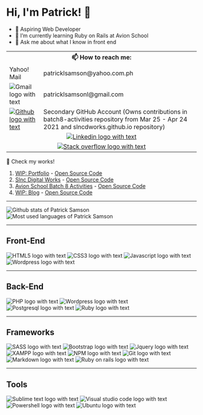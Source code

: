 # Hi, I'm Patrick! 👋

- 🚀 Aspiring Web Developer
- 🌱 I’m currently learning Ruby on Rails at Avion School
- 💬 Ask me about what I know in front end

<table>
  <tr>
    <th colspan="2">📫 How to reach me:</th>
  </tr>

  <tr>
    <td>Yahoo! Mail</td>
    <td>patricklsamson@yahoo.com.ph</td>
  </tr>

  <tr>
    <td valign="middle">
      <img src="https://img.shields.io/badge/Gmail-D14836?style=for-the-badge&logo=gmail&logoColor=white" alt="Gmail logo with text" /> 
    </td>
    <td valign="middle">
      patricklsamsonl@gmail.com
    </td>
  </tr>

  <tr>
    <td valign="middle">
      <a href="https://github.com/slncdworks">
        <img src="https://img.shields.io/badge/GitHub-100000?style=for-the-badge&logo=github&logoColor=white" alt="Github logo with text" />
      </a>
    </td>
    <td valign="middle">
      Secondary GitHub Account (Owns contributions in batch8-activities repository from Mar 25 - Apr 24 2021 and slncdworks.github.io repository)
    </td>
  </tr>

  <tr>
    <td colspan="2" valign="middle" align="center">
      <a href="https://www.linkedin.com/in/patrick-edward-samson-8a233917a/">
        <img src="https://img.shields.io/badge/LinkedIn-0077B5?style=for-the-badge&logo=linkedin&logoColor=white" alt="Linkedin logo with text" />
      </a>
    </td>
  </tr>
  <tr>
    <td colspan="2" valign="middle" align="center">
      <a href="https://stackoverflow.com/users/15469676/patrick-samson">
        <img src="https://img.shields.io/badge/Stack_Overflow-FE7A16?style=for-the-badge&logo=stack-overflow&logoColor=white" alt="Stack overflow logo with text" />
      </a>
    </td>
  </tr>
</table>

👀 Check my works!

1. [WIP: Portfolio](https://patricklsamson.github.io/) - [Open Source Code](https://github.com/patricklsamson/patricklsamson.github.io)
1. [Slnc Digital Works](https://slncdworks.github.io/) - [Open Source Code](https://github.com/patricklsamson/slncdworks.github.io)
1. [Avion School Batch 8 Activities](https://patricklsamson.github.io/batch8-activities/) - [Open Source Code](https://github.com/patricklsamson/batch8-activities)
1. [WIP: Blog](https://patricklsamson-blog.herokuapp.com/) - [Open Source Code](https://github.com/patricklsamson/blog)

---

![Github stats of Patrick Samson](https://github-readme-stats.vercel.app/api?username=patricklsamson&show_icons=true&line_height=27&count_private=true&theme=dark&card_width=300&include_all_commits=true)
![Most used languages of Patrick Samson](https://github-readme-stats.vercel.app/api/top-langs/?username=patricklsamson&theme=dark&langs_count=10&layout=compact)

---

## Front-End

![HTML5 logo with text](https://img.shields.io/badge/HTML5-E34F26?style=for-the-badge&logo=html5&logoColor=white)
![CSS3 logo with text](https://img.shields.io/badge/CSS3-1572B6?style=for-the-badge&logo=css3&logoColor=white)
![Javascript logo with text](https://img.shields.io/badge/JavaScript-F7DF1E?style=for-the-badge&logo=javascript&logoColor=black)
![Wordpress logo with text](https://img.shields.io/badge/Wordpress-21759B?style=for-the-badge&logo=wordpress&logoColor=white)

---

## Back-End

![PHP logo with text](https://img.shields.io/badge/PHP-777BB4?style=for-the-badge&logo=php&logoColor=white)
![Wordpress logo with text](https://img.shields.io/badge/Wordpress-21759B?style=for-the-badge&logo=wordpress&logoColor=white)
![Postgresql logo with text](https://img.shields.io/badge/PostgreSQL-316192?style=for-the-badge&logo=postgresql&logoColor=white)
![Ruby logo with text](https://img.shields.io/badge/Ruby-CC342D?style=for-the-badge&logo=ruby&logoColor=white)

---

## Frameworks

![SASS logo with text](https://img.shields.io/badge/Sass-CC6699?style=for-the-badge&logo=sass&logoColor=white)
![Bootstrap logo with text](https://img.shields.io/badge/Bootstrap-563D7C?style=for-the-badge&logo=bootstrap&logoColor=white)
![Jquery logo with text](https://img.shields.io/badge/jQuery-0769AD?style=for-the-badge&logo=jquery&logoColor=white)
![XAMPP logo with text](https://img.shields.io/badge/Xampp-F37623?style=for-the-badge&logo=xampp&logoColor=white)
![NPM logo with text](https://img.shields.io/badge/npm-CB3837?style=for-the-badge&logo=npm&logoColor=white)
![Git logo with text](https://img.shields.io/badge/Git-F05032?style=for-the-badge&logo=git&logoColor=white)
![Markdown logo with text](https://img.shields.io/badge/Markdown-000000?style=for-the-badge&logo=markdown&logoColor=white)
![Ruby on rails logo with text](https://img.shields.io/badge/Ruby_on_Rails-CC0000?style=for-the-badge&logo=ruby-on-rails&logoColor=white)

---

## Tools

![Sublime text logo with text](https://img.shields.io/badge/sublime_text-%23575757.svg?&style=for-the-badge&logo=sublime-text&logoColor=important)
![Visual studio code logo with text](https://img.shields.io/badge/Visual_Studio_Code-0078D4?style=for-the-badge&logo=visual%20studio%20code&logoColor=white)
![Powershell logo with text](https://img.shields.io/badge/PowerShell-5391FE?style=for-the-badge&logo=PowerShell&logoColor=white)
![Ubuntu logo with text](https://img.shields.io/badge/Ubuntu-E95420?style=for-the-badge&logo=ubuntu&logoColor=white)

<!--
**patricklsamson/patricklsamson** is a ✨ _special_ ✨ repository because its `README.md` (this file) appears on your GitHub profile.

Here are some ideas to get you started:

- 🔭 I’m currently working on ...
- 🌱 I’m currently learning ...
- 👯 I’m looking to collaborate on ...
- 🤔 I’m looking for help with ...
- 💬 Ask me about ...
- 📫 How to reach me: ...
- 😄 Pronouns: ...
- ⚡ Fun fact: ...
-->

